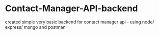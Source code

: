 # Contact-Manager-API-backend
created simple very basic backend for contact manager api - using  node/ express/ mongo and postman
